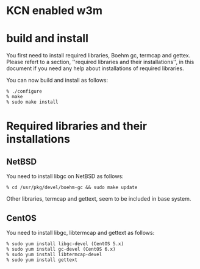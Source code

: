 KCN enabled w3m
================================================================================

build and install
================================================================================
  You first need to install required libraries, Boehm gc, termcap and gettex.
Please refert to a section, ''required libraries and their installations'', in
this document if you need any help about installations of required libraries.

You can now build and install as follows:

    % ./configure
    % make
    % sudo make install

Required libraries and their installations
================================================================================
NetBSD
--------------------------------------------------------------------------------
  You need to install libgc on NetBSD as follows:

    % cd /usr/pkg/devel/boehm-gc && sudo make update

Other libraries, termcap and gettext, seem to be included in base system.

CentOS
--------------------------------------------------------------------------------
  You need to install libgc, libtermcap and gettext as follows:

    % sudo yum install libgc-devel (CentOS 5.x)
    % sudo yum install gc-devel (CentOS 6.x)
    % sudo yum install libtermcap-devel
    % sudo yum install gettext
